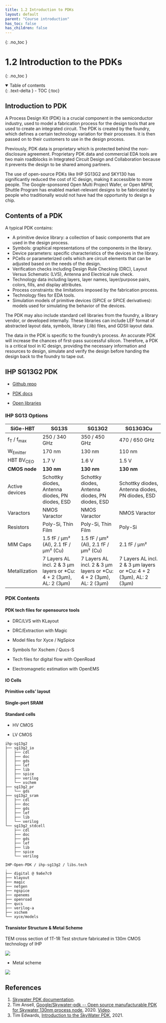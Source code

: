 ```yaml
---
title: 1.2 Introduction to PDKs
layout: default
parent: "Course introduction"
has_toc: false
has_children: false
---
```

{: .no_toc }
# 1.2 Introduction to the PDKs

{: .no_toc }

<details open markdown="block">
  <summary>
    Table of contents
  </summary>
  {: .text-delta }
- TOC
{:toc}
</details>

## Introduction to PDK

A Process Design Kit (PDK) is a crucial component in the semiconductor industry, used to model a fabrication process for the design tools that are used to create an integrated circuit. The PDK is created by the foundry, which defines a certain technology variation for their processes. It is then passed on to their customers to use in the design process. 

Previously, PDK data is proprietary which is protected behind the non-disclosure agreement. Proprietary PDK data and commercial EDA tools are two main roadblocks in Integrated Circuit Design and Collaboration because it prevents the design to be shared among partners.
<!--
Open-source PDK for Skywater 130nm Technology was released as a result of a collaboration between SkyWater, Efabless, and Google. It’s based on SkyWater’s 130nm CMOS technology. The partnership gave designers worldwide free access to design technology to create new, manufacturable designs. The open-source PDK can be used to share designs and to collaborate among partners. A large number of designs has been published as open-source design using this PDK in Google Open MPW program through Efabless.

The SKY130 PDK is unique because it’s the industry’s first open-source PDK. It has revolutionized technology realization by lowering barriers to IC design. It has also paved a new path for global workforce development.

The SKY130 PDK is targeted at the SKY130 process node. More advanced technology nodes may become available in the future. The SkyWater Open Source PDK documentation can be found at their official website.
-->
The use of open-source PDKs like IHP SG13G2 and SKY130 has significantly reduced the cost of IC design, making it accessible to more people. The Google-sponsored Open Multi Project Wafer, or Open MPW, Shuttle Program has enabled market-relevant designs to be fabricated by people who traditionally would not have had the opportunity to design a chip.

## Contents of a PDK

A typical PDK contains:
- A primitive device library: a collection of basic components that are used in the design process.
- Symbols: graphical representations of the components in the library.
- Device parameters: specific characteristics of the devices in the library.
- PCells or parameterized cells which are circuit elements that can be adjusted based on the needs of the design.
- Verification checks including Design Rule Checking (DRC), Layout Versus Schematic (LVS), Antenna and Electrical rule check.
- Technology data including layers, layer names, layer/purpose pairs, colors, fills, and display attributes.
- Process constraints: the limitations imposed by the fabrication process.
- Technology files for EDA tools.
- Simulation models of primitive devices (SPICE or SPICE derivatives): models used for simulating the behavior of the devices.

The PDK may also include standard cell libraries from the foundry, a library vendor, or developed internally. These libraries can include LEF format of abstracted layout data, symbols, library (.lib) files, and GDSII layout data.

The data in the PDK is specific to the foundry’s process. An accurate PDK will increase the chances of first-pass successful silicon. Therefore, a PDK is a critical tool in IC design, providing the necessary information and resources to design, simulate and verify the design before handing the design back to the foundry to tape out.

## IHP SG13G2 PDK

<!--`open_pdks` is a set of scripts to convert from the technological data provided by the foundry into the formats that can be used with the open-source design tools. Currently, `open_pdks` support Skywater 130nm Technology and Global Foundry 180nm technology.
Skywater 130nm PDK is used in this course.

The current version of Skywater 130nm support two technology flavors which are Sky130A and Sky130B. The main difference between Sky130A and Sky130B is that Sky130A supports resistive memory (ReRAM) devices. By default, Sky130A will be used.

The current version of Open PDK for Skywater 130nm technology support the following tools:
- irsim
- klayout
- magic
- netgen
- openlane
- qflow
- xcircuit
- xschem
-->

- [Github repo](https://github.com/IHP-GmbH/IHP-Open-PDK/)

- [PDK docs](https://ihp-open-pdk-docs.readthedocs.io/en/latest/index.html)

- [Open libraries](https://github.com/IHP-GmbH/IHP-Open-DesignLib)
<!-- 
Tapeouts:

- November 2024: [Link](https://github.com/IHP-GmbH/TO_Apr2025)

- April 2025: [Link](https://github.com/IHP-GmbH/TO_Apr2025)

- Next tapeout: `September 2025`.

![](images/3.1-overview_pdk.png)
-->
### IHP SG13 Options

| **SiGe-HBT**           | SG13S              | SG13G2             | SG13G3Cu           |
|------------------------|--------------------|--------------------|--------------------|
| f<sub>T</sub> / f<sub>max</sub> | 250 / 340 GHz     | 350 / 450 GHz     | 470 / 650 GHz     |
| W<sub>Emitter</sub>    | 170 nm             | 130 nm             | 110 nm             |
| HBT BV<sub>CEO</sub>   | 1.7 V              | 1.6 V              | 1.5 V              |
| **CMOS node**          | **130 nm**         | **130 nm**         | **130 nm**         |
| Active devices         | Schottky diodes, Antenna diodes, PN diodes, ESD | Schottky diodes, Antenna diodes, PN diodes, ESD | Schottky diodes, Antenna diodes, PN diodes, ESD |
| Varactors              | NMOS Varactor      | NMOS Varactor      | NMOS Varactor      |
| Resistors              | Poly-Si, Thin Film | Poly-Si, Thin Film | Poly-Si            |
| MIM Caps               | 1.5 fF / µm² (Al), 2.1 fF / µm² (Cu) | 1.5 fF / µm² (Al), 2.1 fF / µm² (Cu) | 2.1 fF / µm²       |
| Metallization          | 7 Layers AL incl. 2 & 3 µm layers or *Cu: 4 + 2 (3µm), AL: 2 (3µm) | 7 Layers AL incl. 2 & 3 µm layers or *Cu: 4 + 2 (3µm), AL: 2 (3µm) | 7 Layers AL incl. 2 & 3 µm layers or *Cu: 4 + 2 (3µm), AL: 2 (3µm) | *Cu BEOL from X FAB

### PDK Contents

#### PDK tech files for opensource tools

- DRC/LVS with KLayout

- DRC/Extraction with Magic

- Model files for Xyce / NgSpice

- Symbols for Xschem / Qucs-S

- Tech files for digital flow with OpenRoad

- Electromagnetic estimation with OpenEMS

#### IO Cells

#### Primitive cells’ layout

#### Single-port SRAM

#### Standard cells

- HV CMOS

- LV CMOS

```
ihp-sg13g2
├── sg13g2_io
│   ├── cdl
│   ├── doc
│   ├── gds
│   ├── lef
│   ├── lib
│   ├── spice
│   ├── verilog
│   └── xschem
├── sg13g2_pr
│   └── gds
├── sg13g2_sram
│   ├── cdl
│   ├── doc
│   ├── gds
│   ├── lef
│   ├── lib
│   └── verilog
└── sg13g2_stdcell
    ├── cdl
    ├── doc
    ├── gds
    ├── lef
    ├── lib
    ├── spice
    └── verilog
```

```
IHP-Open-PDK / ihp-sg13g2 / libs.tech
.
├── digital @ 9a6e7c9
├── klayout
├── magic
├── netgen
├── ngspice
├── openems
├── openroad
├── qucs
├── verilog-a
├── xschem
└── xyce/models
```

#### Transistor Structure & Metal Scheme

TEM cross section of 1T-1R Test strcture fabricated in 130m CMOS technology of IHP

![](images/3.2-test_structure.png)

- Metal scheme

![](images/3.3-metal_scheme.png)

<!-- 
#### Install the PDK (Manually)

Checkout the PDK:

```sh
$ git clone https://github.com/IHP-GmbH/IHP-Open-PDK
```

Install the required tools:

- Python 3.10.12

- openvaf 23.5.0

- ngspice 43

- Xyce 7.8-opensource

- xschem 3.4.5

- qucs-s s24.3.0 (12ddd12b)

- klayout 0.29.2

- openEMS v0.0.35-108-gc651cce

- magic 8.3.508

Build the simulation model 

```sh
$ cd ihp-sg13g2/libs.tech/xschem && ./install.py
```
-->
<!--
### Open PDK folder structure
The following is the PDK structure:

```text
sky130A
├── SOURCES
├── libs.ref
│   ├── sky130_fd_io
│   ├── sky130_fd_pr
│   ├── sky130_fd_sc_hd
│   ├── sky130_fd_sc_hvl
│   ├── sky130_ml_xx_hd
│   └── sky130_sram_macros
└── libs.tech
    ├── irsim
    ├── klayout
    ├── magic
    ├── netgen
    ├── openlane
    ├── qflow
    ├── xcircuit
    └── xschem
```

- `libs.ref` contains the reference data from the foundry and standard cell libraries. It also contains the hard macro for SRAM.
    * `sky130_fd_io` contains the IO libraries
    * `sky130_fd_pr` contains the primitive devices of Skywater 130nm technology
    * `sky130_fd_sc_hd`/`sky130_fd_sc_hvl` are the standard cell libraries which contain the logic gates such as NAND, NOR, AND, OR, Latch, Flip-flops and so on.
    * `sky130_sram_macros` contains some predefined SRAM models generated from OpenRAM memory compilers.
- `libs.tech` contains the technology files to be used with different EDA tools. The subfolder are organized as follows:
    * `openlane` contains the tech files for digital design implementation using `openlane` flow
    * `xschem` contains the configurations for schematic capture in `Xschem`
    * `klayout` has the tech files to layout a circuit and run DRC/LVS on it
    * `magic` contains the configuration files for `Magic` to layout a circuit or perform DRC/Parasitic extraction.
    * `netgen` contains the configuration files to perform LVS in netgen

{: .note-title}
> Note for Klayout
>
> The tech files for `klayout` to layout circuits (as of August 9th 2024) only work with an old version of `gdsfactory==6.33.0` and `pydantic==1.10` with some modifications.
-->
## References

1. [Skywater PDK documentation](https://skywater-pdk.readthedocs.io/en/main/).
2. Tim Ansell, [Google/Skywater-pdk -- Open source manufacturable PDK for Skywater 130nm process node](https://j.mp/rv20-sky130), 2020. [Video](https://youtu.be/N9ovAYC5_QY).
3. Tim Edwards, [Introduction to the SkyWater PDK](https://isn.ucsd.edu/courses/beng207/lectures/Tim_Edwards_2021_slides.pdf), 2021.